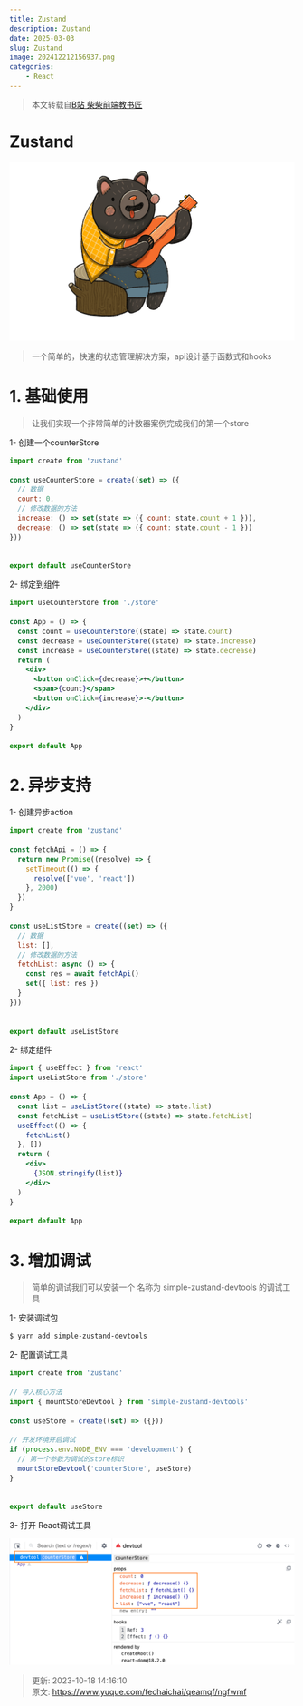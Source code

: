 ```yaml
---
title: Zustand
description: Zustand
date: 2025-03-03
slug: Zustand
image: 202412212156937.png
categories:
    - React
---
```


> 本文转载自[B站 柴柴前端教书匠](https://www.bilibili.com/video/BV1Z44y1K7Fj/?spm_id_from=333.1387.0.0)

# Zustand

![202503032202934.png](https://raw.githubusercontent.com/IsUnderAchiever/markdown-img/master/PicGo04/202503032202934.png)



> 一个简单的，快速的状态管理解决方案，api设计基于函数式和hooks
>

# 1. 基础使用
> 让我们实现一个非常简单的计数器案例完成我们的第一个store
>

1- 创建一个counterStore

```javascript
import create from 'zustand'

const useCounterStore = create((set) => ({
  // 数据
  count: 0,
  // 修改数据的方法
  increase: () => set(state => ({ count: state.count + 1 })),
  decrease: () => set(state => ({ count: state.count - 1 }))
}))


export default useCounterStore
```



2- 绑定到组件

```jsx
import useCounterStore from './store'

const App = () => {
  const count = useCounterStore((state) => state.count)
  const decrease = useCounterStore((state) => state.increase)
  const increase = useCounterStore((state) => state.decrease)
  return (
    <div>
      <button onClick={decrease}>+</button>
      <span>{count}</span>
      <button onClick={increase}>-</button>
    </div>
  )
}

export default App
```

# 2. 异步支持
1- 创建异步action

```javascript
import create from 'zustand'

const fetchApi = () => {
  return new Promise((resolve) => {
    setTimeout(() => {
      resolve(['vue', 'react'])
    }, 2000)
  })
}

const useListStore = create((set) => ({
  // 数据
  list: [],
  // 修改数据的方法
  fetchList: async () => {
    const res = await fetchApi()
    set({ list: res })
  }
}))


export default useListStore
```

2- 绑定组件

```jsx
import { useEffect } from 'react'
import useListStore from './store'

const App = () => {
  const list = useListStore((state) => state.list)
  const fetchList = useListStore((state) => state.fetchList)
  useEffect(() => {
    fetchList()
  }, [])
  return (
    <div>
      {JSON.stringify(list)}
    </div>
  )
}

export default App
```

# 3. 增加调试
> 简单的调试我们可以安装一个 名称为 simple-zustand-devtools 的调试工具
>

1- 安装调试包

```bash
$ yarn add simple-zustand-devtools
```



2- 配置调试工具

```javascript
import create from 'zustand'

// 导入核心方法
import { mountStoreDevtool } from 'simple-zustand-devtools'

const useStore = create((set) => ({}))

// 开发环境开启调试
if (process.env.NODE_ENV === 'development') {
  // 第一个参数为调试的store标识
  mountStoreDevtool('counterStore', useStore)
}


export default useStore
```

3- 打开 React调试工具

![202503032202085.png](https://raw.githubusercontent.com/IsUnderAchiever/markdown-img/master/PicGo04/202503032202085.png)



> 更新: 2023-10-18 14:16:10  
> 原文: <https://www.yuque.com/fechaichai/qeamqf/ngfwmf>